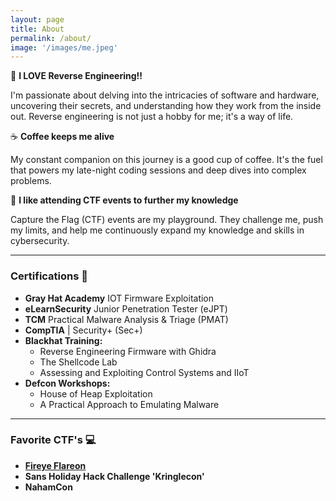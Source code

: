 ```yaml
---
layout: page
title: About
permalink: /about/
image: '/images/me.jpeg'
---
```


👾 **I LOVE Reverse Engineering!!**

I'm passionate about delving into the intricacies of software and hardware, uncovering their secrets, and understanding how they work from the inside out. Reverse engineering is not just a hobby for me; it's a way of life.

☕ **Coffee keeps me alive**

My constant companion on this journey is a good cup of coffee. It's the fuel that powers my late-night coding sessions and deep dives into complex problems.

🧩 **I like attending CTF events to further my knowledge**

Capture the Flag (CTF) events are my playground. They challenge me, push my limits, and help me continuously expand my knowledge and skills in cybersecurity.

---

### Certifications 📜

- **Gray Hat Academy** IOT Firmware Exploitation
- **eLearnSecurity** Junior Penetration Tester (eJPT)
- **TCM** Practical Malware Analysis & Triage (PMAT)
- **CompTIA** | Security+ (Sec+)
- **Blackhat Training:**
  - Reverse Engineering Firmware with Ghidra
  - The Shellcode Lab
  - Assessing and Exploiting Control Systems and IIoT
- **Defcon Workshops:**
  - House of Heap Exploitation
  - A Practical Approach to Emulating Malware

---

### Favorite CTF's 💻

- [**Fireye Flareon**](https://flare-on.com/)
- **Sans Holiday Hack Challenge 'Kringlecon'**
- **NahamCon**